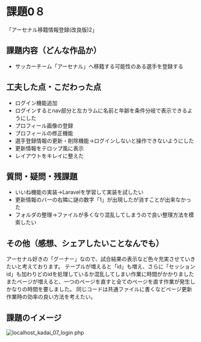 # 課題0８
「アーセナル移籍情報登録(改良版)2」

## 課題内容（どんな作品か）
 - サッカーチーム「アーセナル」へ移籍する可能性のある選手を登録する

## 工夫した点・こだわった点
 - ログイン機能追加
 - ログインするとnav部分と左カラムに名前と年齢を条件分岐で表示できるようにした
 - プロフィール画像の登録
 - プロフィールの修正機能
 - 選手登録情報の更新・削除機能→ログインしないと操作できないようにした
 - 更新情報をテロップ風に表示
 - レイアウトをキレイに整えた

## 質問・疑問・残課題
 - いいね機能の実装→Laravelを学習して実装を試したい
 - 更新情報のバーの右隣に謎の数字「1」が出現したが消すことが出来なかった
 - フォルダの整理→ファイルが多くなり混乱してしまうので良い整理方法を模索したい
 
## その他（感想、シェアしたいことなんでも）
アーセナル好きの「グーナー」なので、試合結果の表示など色々充実させていきたいと考えております。
テーブルが増えると「id」も増え、さらに「セッションid」も加わりどのidを処理しているか混乱してしまい作業に時間がかかりました
またページが増えると、一つのページを直すと全てのページを直す作業が発生しかなりの時間を要しました。
同じコードは共通ファイルに書くなどページ更新作業時の効率の良い方法を考えたい。

## 課題のイメージ
![localhost_kadai_07_login php](https://user-images.githubusercontent.com/83898546/124339932-9c8a3480-dbec-11eb-9305-1b7690cc48cf.png)


